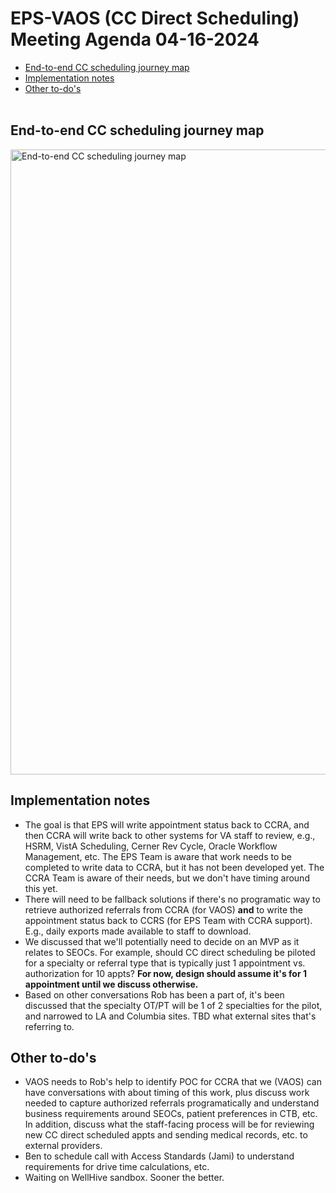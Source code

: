 # EPS-VAOS (CC Direct Scheduling) Meeting Agenda 04-16-2024

- [End-to-end CC scheduling journey map](##end-to-end-cc-scheduling-journey-map)
- [Implementation notes](#implementation-notes)
- [Other to-do's](#other-to-dos)
<br><br>  
## End-to-end CC scheduling journey map 

<img width="1000" alt="End-to-end CC scheduling journey map" src="https://github.com/department-of-veterans-affairs/va.gov-team/assets/101129355/ed14bda5-c9d4-49b4-a1ae-067f4029a7fb">

## Implementation notes

- The goal is that EPS will write appointment status back to CCRA, and then CCRA will write back to other systems for VA staff to review, e.g., HSRM, VistA Scheduling, Cerner Rev Cycle, Oracle Workflow Management, etc. The EPS Team is aware that work needs to be completed to write data to CCRA, but it has not been developed yet. The CCRA Team is aware of their needs, but we don't have timing around this yet.
- There will need to be fallback solutions if there's no programatic way to retrieve authorized referrals from CCRA (for VAOS) **and** to write the appointment status back to CCRS (for EPS Team with CCRA support). E.g., daily exports made available to staff to download.
- We discussed that we'll potentially need to decide on an MVP as it relates to SEOCs. For example, should CC direct scheduling be piloted for a specialty or referral type that is typically just 1 appointment vs. authorization for 10 appts? **For now, design should assume it's for 1 appointment until we discuss otherwise.**
- Based on other conversations Rob has been a part of, it's been discussed that the specialty OT/PT will be 1 of 2 specialties for the pilot, and narrowed to LA and Columbia sites. TBD what external sites that's referring to. 

## Other to-do's
- VAOS needs to Rob's help to identify POC for CCRA that we (VAOS) can have conversations with about timing of this work, plus discuss work needed to capture authorized referrals programatically and understand business requirements around SEOCs, patient preferences in CTB, etc. In addition, discuss what the staff-facing process will be for reviewing new CC direct scheduled appts and sending medical records, etc. to external providers.
- Ben to schedule call with Access Standards (Jami) to understand requirements for drive time calculations, etc.
- Waiting on WellHive sandbox. Sooner the better. 
